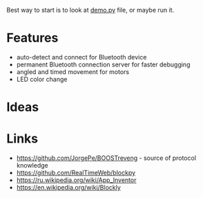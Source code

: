 Best way to start is to look at [demo.py](demo.py) file, or maybe run it.

# Features

- auto-detect and connect for Bluetooth device
- permanent Bluetooth connection server for faster debugging
- angled and timed movement for motors
- LED color change

# Ideas



# Links

- https://github.com/JorgePe/BOOSTreveng - source of protocol knowledge
- https://github.com/RealTimeWeb/blockpy
- https://ru.wikipedia.org/wiki/App_Inventor
- https://en.wikipedia.org/wiki/Blockly


